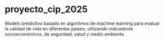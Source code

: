 # proyecto_cip_2025
Modelo predictivo basado en algoritmos de machine learning para evaluar la calidad de vida en diferentes países, utilizando indicadores socioeconómicos, de seguridad, salud y medio ambiente.
